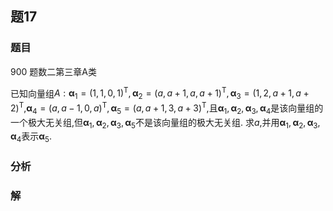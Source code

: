 ## 题17
### 题目
900 题数二第三章A类

已知向量组$A : {\mathbf{\alpha }}_{1} = {( 1,1,0,1) }^{\mathrm{T}},{\mathbf{\alpha }}_{2} = {( a, a + 1, a, a + 1) }^{\mathrm{T}},{\mathbf{\alpha }}_{3} = {( 1,2, a + 1, a + 2) }^{\mathrm{T}}$,${\mathbf{\alpha }}_{4} = {( a, a - 1,0, a) }^{\mathrm{T}},{\mathbf{\alpha }}_{5} = {( a, a + 1,3, a + 3) }^{\mathrm{T}}$,且${\mathbf{\alpha }}_{1},{\mathbf{\alpha }}_{2},{\mathbf{\alpha }}_{3},{\mathbf{\alpha }}_{4}$是该向量组的一个极大无关组,但${\mathbf{\alpha }}_{1},{\mathbf{\alpha }}_{2},{\mathbf{\alpha }}_{3},{\mathbf{\alpha }}_{5}$不是该向量组的极大无关组. 求$a$,并用${\mathbf{\alpha }}_{1},{\mathbf{\alpha }}_{2},{\mathbf{\alpha }}_{3},{\mathbf{\alpha }}_{4}$表示${\mathbf{\alpha }}_{5}$.
### 分析

### 解
